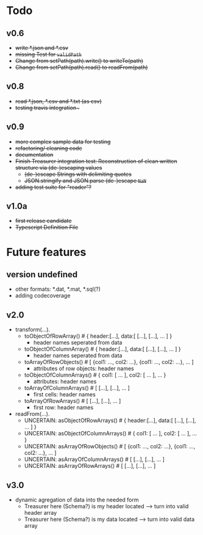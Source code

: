 # Todo
## v0.6
- ~~write *.json and *.csv~~
- ~~missing Test for `validPath`~~
- ~~Change from setPath(path).write() to writeTo(path)~~
- ~~Change from setPath(path).read() to readFrom(path)~~

## v0.8
- ~~read *.json, *.csv and *.txt (as csv)~~
- ~~testing travis integration~~~

## v0.9
- ~~more complex sample data for testing~~
- ~~refactoring/ cleaning code~~
- ~~documentation~~
- ~~Finish Treasurer integration test: Reconstruction of clean written structure via (de-)escaping values~~
  - ~~(de-)escape Strings with delimiting quotes~~
  - ~~JSON.stringify and JSON.parse (de-)escape `NaN`~~
- ~~adding test suite for "reader"?~~

## v1.0a
- ~~first release candidate~~
- ~~Typescript Definition File~~

# Future features
## version undefined
- other formats: *.dat, *.mat, *.sql(?)
- adding codecoverage

## v2.0
- transform(...).
  - toObjectOfRowArray() # { header:[...], data:[ [...], [...], ... ] }
    - header names seperated from data
  - toObjectOfColumnArray() # { header:[...], data:[ [...], [...], ... ] }
    - header names seperated from data
  - toArrayOfRowObjects() # [ {col1: ..., col2: ...}, {col1: ..., col2: ...}, ... ]
    - attributes of row objects: header names
  - toObjectOfColumnArrays() # { col1: [ ... ], col2: [ ... ], ... }
    - attributes: header names
  - toArrayOfColumnArrays() # [ [...], [...], ... ]
    - first cells: header names
  - toArrayOfRowArrays() # [ [...], [...], ... ]
    - first row: header names
- readFrom(...).
  - UNCERTAIN: asObjectOfRowArrays() # { header:[...], data:[ [...], [...], ... ] }
  - UNCERTAIN: asObjectOfColumnArrays() # { col1: [ ... ], col2: [ ... ], ... }
  - UNCERTAIN: asArrayOfRowObjects() # [ {col1: ..., col2: ...}, {col1: ..., col2: ...}, ... ]
  - UNCERTAIN: asArrayOfColumnArrays() # [ [...], [...], ... ]
  - UNCERTAIN: asArrayOfRowArrays() # [ [...], [...], ... ]

## v3.0
- dynamic agregation of data into the needed form
  - Treasurer here (Schema?) is my header located --> turn into valid header array
  - Treasurer here (Schema?) is my data located --> turn into valid data array
